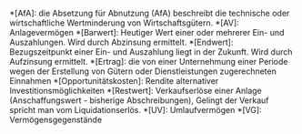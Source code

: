 *[AfA]: die Absetzung für Abnutzung (AfA) beschreibt die technische oder wirtschaftliche Wertminderung von Wirtschaftsgütern.
*[AV]: Anlagevermögen
*[Barwert]: Heutiger Wert einer oder mehrerer Ein- und Auszahlungen. Wird durch Abzinsung ermittelt.
*[Endwert]: Bezugszeitpunkt einer Ein- und Auszahlung liegt in der Zukunft. Wird durch Aufzinsung ermittelt.
*[Ertrag]: die von einer Unternehmung einer Periode wegen der Erstellung von Gütern oder Dienstleistungen zugerechneten Einnahmen
*[Opportunitätskosten]: Rendite alternativer Investitionsmöglichkeiten
*[Restwert]: Verkaufserlöse einer Anlage (Anschaffungswert - bisherige Abschreibungen), Gelingt der Verkauf spricht man vom Liquidationserlös.
*[UV]: Umlaufvermögen
*[VG]: Vermögensgegenstände

